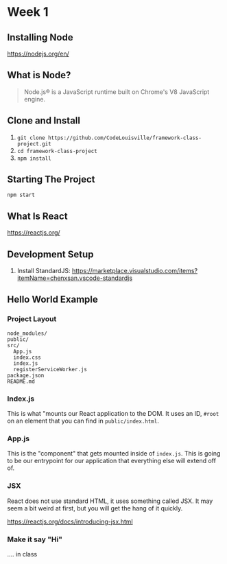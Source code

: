 # Week 1

## Installing Node
<https://nodejs.org/en/>

## What is Node?
> Node.js® is a JavaScript runtime built on Chrome's V8 JavaScript engine.

## Clone and Install
1. `git clone https://github.com/CodeLouisville/framework-class-project.git`
2. `cd framework-class-project`
3. `npm install`

## Starting The Project
`npm start`

## What Is React
https://reactjs.org/

## Development Setup
1. Install StandardJS: <https://marketplace.visualstudio.com/items?itemName=chenxsan.vscode-standardjs>


## Hello World Example

### Project Layout
```
node_modules/
public/
src/
  App.js
  index.css
  index.js
  registerServiceWorker.js
package.json
README.md
```

### Index.js
This is what "mounts our React application to the DOM. It uses an ID, `#root` on an element that you can find in `public/index.html`.

### App.js
This is the "component" that gets mounted inside of `index.js`. This is going to be our entrypoint for our application that everything else will extend off of.

### JSX
React does not use standard HTML, it uses something called JSX. It may seem a bit weird at first, but you will get the hang of it quickly.

<https://reactjs.org/docs/introducing-jsx.html>

### Make it say "Hi"
.... in class
